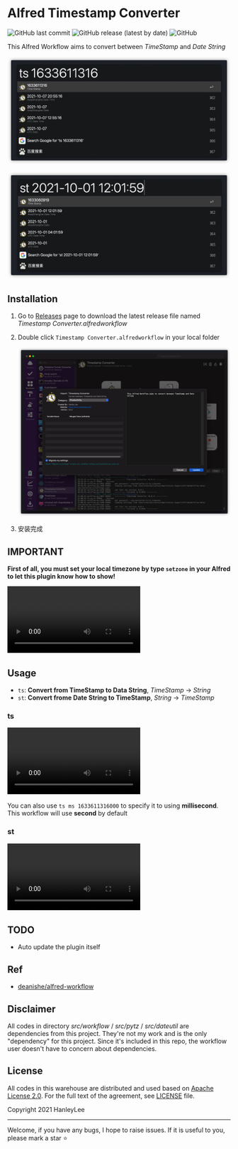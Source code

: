 # Alfred Timestamp Converter

![GitHub last commit](https://img.shields.io/github/last-commit/hanleylee/alfred-timestamp-converter-workflow)
![GitHub release (latest by date)](https://img.shields.io/github/v/release/hanleylee/alfred-timestamp-converter-workflow)
![GitHub](https://img.shields.io/github/license/hanleylee/alfred-timestamp-converter-workflow)

This Alfred Workflow aims to convert between *TimeStamp* and *Date String*

![himg](resource/ts.png)

![himg](resource/st.png)

## Installation

1. Go to [Releases](https://github.com/HanleyLee/alfred-timestamp-converter-workflow/releases) page to download the latest release file named
   *Timestamp Converter.alfredworkflow*
2. Double click `Timestamp Converter.alfredworkflow` in your local folder

    ![import](resource/import.png)

3. 安装完成

## IMPORTANT

**First of all, you must set your local timezone by type `setzone` in your Alfred to let this plugin know how to show!**

![setzone_video](resource/set_zone.mp4)

## Usage

- `ts`: **Convert from TimeStamp to Data String**, *TimeStamp* -> *String*
- `st`: **Convert frome Date String to TimeStamp**, *String* -> *TimeStamp*

### ts

![ts_video](./resource/ts.mp4)

You can also use `ts ms 1633611316000` to specify it to using **millisecond**. This workflow will use **second** by default

### st

![st_video](resource/st.mp4)

## TODO

- Auto update the plugin itself

## Ref

- [deanishe/alfred-workflow](https://github.com/deanishe/alfred-workflow)

## Disclaimer

All codes in directory *src/workflow* / *src/pytz* / *src/dateutil* are dependencies from this project. They're not my work and is the only
"dependency" for this project. Since it's included in this repo, the workflow user doesn't have to concern about dependencies.

## License

All codes in this warehouse are distributed and used based on [Apache License 2.0](http://www.apache.org/licenses/LICENSE-2.0). For the full text of
the agreement, see [LICENSE](https://github.com/HanleyLee/Handy/blob/main/LICENSE) file.

Copyright 2021 HanleyLee

---

Welcome, if you have any bugs, I hope to raise issues. If it is useful to you, please mark a star ⭐️
